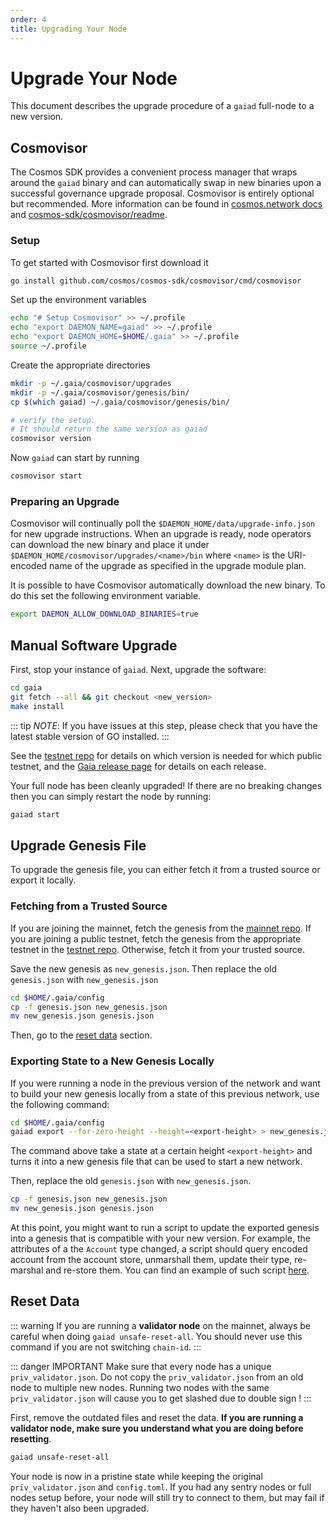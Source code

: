 ```yaml
---
order: 4
title: Upgrading Your Node
---
```


# Upgrade Your Node

This document describes the upgrade procedure of a `gaiad` full-node to a new version.

## Cosmovisor

The Cosmos SDK provides a convenient process manager that wraps around the `gaiad` binary and can automatically swap in new binaries upon a successful governance upgrade proposal. Cosmovisor is entirely optional but recommended. More information can be found in [cosmos.network docs](https://docs.cosmos.network/v0.45/run-node/cosmovisor.html) and [cosmos-sdk/cosmovisor/readme](https://github.com/cosmos/cosmos-sdk/blob/v0.45.0/cosmovisor/README.md).

### Setup

To get started with Cosmovisor first download it

```bash
go install github.com/cosmos/cosmos-sdk/cosmovisor/cmd/cosmovisor
```

Set up the environment variables

```bash
echo "# Setup Cosmovisor" >> ~/.profile
echo "export DAEMON_NAME=gaiad" >> ~/.profile
echo "export DAEMON_HOME=$HOME/.gaia" >> ~/.profile
source ~/.profile
```

Create the appropriate directories

```bash
mkdir -p ~/.gaia/cosmovisor/upgrades
mkdir -p ~/.gaia/cosmovisor/genesis/bin/
cp $(which gaiad) ~/.gaia/cosmovisor/genesis/bin/

# verify the setup. 
# It should return the same version as gaiad
cosmovisor version
```

Now `gaiad` can start by running

```bash
cosmovisor start
```

### Preparing an Upgrade

Cosmovisor will continually poll  the `$DAEMON_HOME/data/upgrade-info.json` for new upgrade instructions. When an upgrade is ready, node operators can download the new binary and place it under `$DAEMON_HOME/cosmovisor/upgrades/<name>/bin` where `<name>` is the URI-encoded name of the upgrade as specified in the upgrade module plan.

It is possible to have Cosmovisor automatically download the new binary. To do this set the following environment variable.

```bash
export DAEMON_ALLOW_DOWNLOAD_BINARIES=true
```

## Manual Software Upgrade

First, stop your instance of `gaiad`. Next, upgrade the software:

```bash
cd gaia
git fetch --all && git checkout <new_version>
make install
```

::: tip
_NOTE_: If you have issues at this step, please check that you have the latest stable version of GO installed.
:::

See the [testnet repo](https://github.com/cosmos/testnets) for details on which version is needed for which public testnet, and the [Gaia release page](https://github.com/cosmos/Gaia/releases) for details on each release.

Your full node has been cleanly upgraded! If there are no breaking changes then you can simply restart the node by running:

```bash
gaiad start
```

## Upgrade Genesis File

To upgrade the genesis file, you can either fetch it from a trusted source or export it locally.

### Fetching from a Trusted Source

If you are joining the mainnet, fetch the genesis from the [mainnet repo](https://github.com/cosmos/launch). If you are joining a public testnet, fetch the genesis from the appropriate testnet in the [testnet repo](https://github.com/cosmos/testnets). Otherwise, fetch it from your trusted source.

Save the new genesis as `new_genesis.json`. Then replace the old `genesis.json` with `new_genesis.json`

```bash
cd $HOME/.gaia/config
cp -f genesis.json new_genesis.json
mv new_genesis.json genesis.json
```

Then, go to the [reset data](#reset-data) section.

### Exporting State to a New Genesis Locally

If you were running a node in the previous version of the network and want to build your new genesis locally from a state of this previous network, use the following command:

```bash
cd $HOME/.gaia/config
gaiad export --for-zero-height --height=<export-height> > new_genesis.json
```

The command above take a state at a certain height `<export-height>` and turns it into a new genesis file that can be used to start a new network.

Then, replace the old `genesis.json` with `new_genesis.json`.

```bash
cp -f genesis.json new_genesis.json
mv new_genesis.json genesis.json
```

At this point, you might want to run a script to update the exported genesis into a genesis that is compatible with your new version. For example, the attributes of a the `Account` type changed, a script should query encoded account from the account store, unmarshall them, update their type, re-marshal and re-store them. You can find an example of such script [here](https://github.com/cosmos/cosmos-sdk/blob/02c6c9fafd58da88550ab4d7d494724a477c8a68/contrib/migrate/v0.33.x-to-v0.34.0.py).

## Reset Data

::: warning
If you are running a **validator node** on the mainnet, always be careful when doing `gaiad unsafe-reset-all`. You should never use this command if you are not switching `chain-id`.
:::

::: danger IMPORTANT
Make sure that every node has a unique `priv_validator.json`. Do not copy the `priv_validator.json` from an old node to multiple new nodes. Running two nodes with the same `priv_validator.json` will cause you to get slashed due to double sign !
:::

First, remove the outdated files and reset the data. **If you are running a validator node, make sure you understand what you are doing before resetting**.

```bash
gaiad unsafe-reset-all
```

Your node is now in a pristine state while keeping the original `priv_validator.json` and `config.toml`. If you had any sentry nodes or full nodes setup before, your node will still try to connect to them, but may fail if they haven't also been upgraded.
